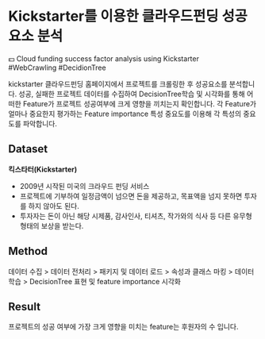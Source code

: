 # Kickstarter를 이용한 클라우드펀딩 성공요소 분석
:dollar: Cloud funding success factor analysis using Kickstarter  
  #WebCrawling #DecidionTree   
    
      
kickstarter 클라우드펀딩 홈페이지에서 프로젝트를 크롤링한 후 성공요소를 분석합니다. 성공, 실패한 프로젝트 데이터를 수집하여 DecisionTree학습 및 시각화를 통해 어떠한 Feature가 프로젝트 성공여부에 크게 영향을 끼치는지 확인합니다. 각 Feature가 얼마나 중요한지 평가하는 Feature importance 특성 중요도를 이용해 각 특성의 중요도를 파악합니다.  
  
## Dataset  
**킥스타터(Kickstarter)**  
+ 2009년 시작된 미국의 크라우드 펀딩 서비스  
+ 프로젝트에 기부하여 일정금액이 넘으면 돈을 제공하고, 목표액을 넘지 못하면 투자를 하지 않아도 된다.  
+ 투자자는 돈이 아닌 해당 시제품, 감사인사, 티셔츠, 작가와의 식사 등 다른 유무형 형태의 보상을 받는다.  

## Method  
  
 데이터 수집 > 데이터 전처리 > 패키지 및 데이터 로드 > 속성과 클래스 마킹 > 데이터 학습 > DecisionTree 표현 및 feature importance 시각화  

## Result  

프로젝트의 성공 여부에 가장 크게 영향을 미치는 feature는 후원자의 수 입니다.  
